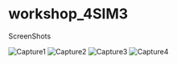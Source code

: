 # workshop_4SIM3

ScreenShots

![Capture1](https://user-images.githubusercontent.com/46970213/144313606-fd53ada6-0ffc-4b92-96af-4968348f9ac7.JPG)
![Capture2](https://user-images.githubusercontent.com/46970213/144313618-ac96e821-522d-4b3a-b088-429af32db7c9.JPG)
![Capture3](https://user-images.githubusercontent.com/46970213/144313622-75598472-d080-4877-bf39-598a83f754b1.JPG)
![Capture4](https://user-images.githubusercontent.com/46970213/144313626-233b3954-3181-46a3-b4f9-614b8c04cd30.JPG)

